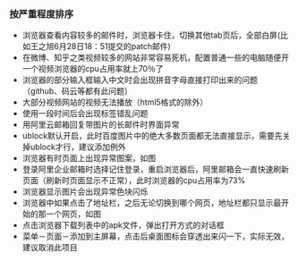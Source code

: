 ### 按严重程度排序
- 浏览器查看内容较多的邮件时，浏览器卡住，切换其他tab页后，全部白屏(比如王之旭6月28日18：51提交的patch邮件)
- 在微博、知乎之类视频较多的网站非常容易死机，配置普通一些的电脑随便开一个视频浏览器的cpu占用率就上70％了
- 浏览器的部分输入框输入中文时会出现拼音字母直接打印出来的问题（github、码云等都有此问题）
- 大部分视频网站的视频无法播放（html5格式的除外）
- 使用一段时间后会出现标签错乱问题
- 用阿里云邮箱回复带图片的长邮件时界面异常
- ublock默认开启，此时百度图片中的绝大多数页面都无法直接显示，需要先关掉ublock才行，建议添加例外
- 浏览器有时页面上出现异常图案，如图
- 登录阿里企业邮箱时选择记住登录，重启浏览器后，阿里邮箱会一直快速刷新页面（刷新时页面显示不正常），此时浏览器的cpu占用率为73%
- 浏览器显示图片会出现异常色块闪烁
- 浏览器中如果点击了地址栏，之后无论切换到哪个网页，地址栏都只显示最开始的那一个网页，如图
- 点击浏览器下载列表中的apk文件，弹出打开方式的对话框
- 菜单－页面－添加到主屏幕，点击后桌面图标会穿透出来闪一下，实际无效，建议取消此项目
